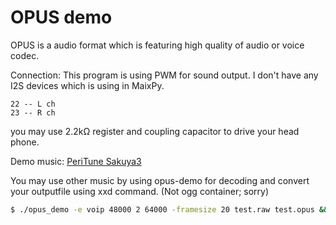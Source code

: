 # OPUS demo
OPUS is a audio format which is featuring high quality of audio or voice codec.

Connection:
This program is using PWM for sound output. I don't have any I2S devices which is using in MaixPy.
```
22 -- L ch
23 -- R ch
```
you may use 2.2kΩ register and coupling capacitor to drive your head phone.

Demo music: [PeriTune Sakuya3](https://www.youtube.com/watch?v=sDyNzjrA9dg)

You may use other music by using opus-demo for decoding and convert your outputfile using xxd command. (Not ogg container; sorry)
```bash
$ ./opus_demo -e voip 48000 2 64000 -framesize 20 test.raw test.opus && ./opus_demo -d 48000 2 test.opus test2.raw && aplay test2.raw -r 44100 -c2 -f S16_LE
```
